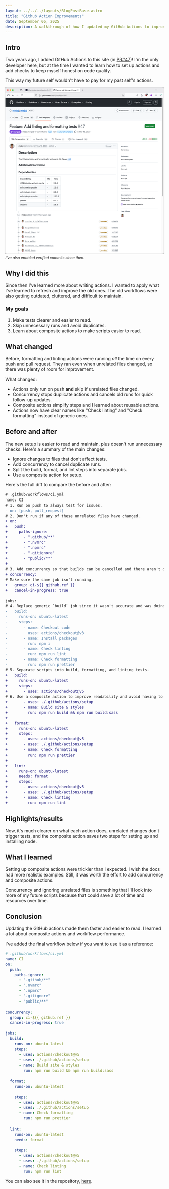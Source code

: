 ```yaml
---
layout: ../../../layouts/BlogPostBase.astro
title: "Github Action Improvements"
date: September 06, 2025
description: A walkthrough of how I updated my GitHub Actions to improve code quality, speed up workflows, and make maintenance easier by using composite actions and smarter triggers.
---
```


## Intro

Two years ago, I added GitHub Actions to this site (in [PR#47](https://github.com/mejiaj/mejiaj/pull/47))! I'm the only developer here, but at the time I wanted to learn how to set up actions and add checks to keep myself honest on code quality.

This way my future self wouldn't have to pay for my past self's actions.

![Original pull request for adding GitHub actions with formatting and linting checks](../../../images/blog/gh-actions-og.webp)
<small>_I've also enabled verified commits since then._</small>

## Why I did this

Since then I've learned more about writing actions. I wanted to apply what I've learned to refresh and improve the old ones. The old workflows were also getting outdated, cluttered, and difficult to maintain.

### My goals

1. Make tests clearer and easier to read.
1. Skip unnecessary runs and avoid duplicates.
1. Learn about composite actions to make scripts easier to read.

## What changed

Before, formatting and linting actions were running _all_ the time on every push and pull request. They ran even when unrelated files changed, so there was plenty of room for improvement.

What changed:

- Actions only run on push **and** skip if unrelated files changed.
- Concurrency stops duplicate actions and cancels old runs for quick follow-up updates.
- Composite actions simplify steps and I learned about reusable actions.
- Actions now have clear names like "Check linting" and "Check formatting" instead of generic ones.

## Before and after

The new setup is easier to read and maintain, plus doesn't run unnecessary checks. Here's a summary of the main changes:

- Ignore changes to files that don’t affect tests.
- Add concurrency to cancel duplicate runs.
- Split the build, format, and lint steps into separate jobs.
- Use a composite action for setup.

Here's the full diff to compare the before and after:

```diff
# .github/workflows/ci.yml
name: CI
# 1. Run on push to always test for issues.
- on: [push, pull_request]
# 2. Don't run if any of these unrelated files have changed.
+ on:
+   push:
+     paths-ignore:
+       - ".github/**"
+       - ".nvmrc"
+       - ".npmrc"
+       - ".gitignore"
+       - "public/**"
+
# 3. Add concurrency so that builds can be cancelled and there aren't duplicates.
+ concurrency:
# Make sure the same job isn't running.
+   group: ci-${{ github.ref }}
+   cancel-in-progress: true

jobs:
# 4. Replace generic `build` job since it wasn't accurate and was doing a lot more.
-   build:
-     runs-on: ubuntu-latest
-     steps:
-       - name: Checkout code
-         uses: actions/checkout@v3
-       - name: Install packages
-         run: npm i
-       - name: Check linting
-         run: npm run lint
-       - name: Check formatting
-         run: npm run prettier
# 5. Separate scripts into build, formatting, and linting tests.
+   build:
+     runs-on: ubuntu-latest
+     steps:
+       - uses: actions/checkout@v5
# 6. Use a composite action to improve readability and avoid having to specify repetitive setup steps, like setting up and installing node.
+       - uses: ./.github/actions/setup
+       - name: Build site & styles
+         run: npm run build && npm run build:sass
+
+   format:
+     runs-on: ubuntu-latest
+     steps:
+       - uses: actions/checkout@v5
+       - uses: ./.github/actions/setup
+       - name: Check formatting
+         run: npm run prettier
+
+   lint:
+     runs-on: ubuntu-latest
+     needs: format
+     steps:
+       - uses: actions/checkout@v5
+       - uses: ./.github/actions/setup
+       - name: Check linting
+         run: npm run lint
```

## Highlights/results

Now, it's much clearer on what each action does, unrelated changes don't trigger tests, and the composite action saves two steps for setting up and installing node.

## What I learned

Setting up composite actions were trickier than I expected. I wish the docs had more realistic examples. Still, it was worth the effort to add concurrency and composite actions.

Concurrency and ignoring unrelated files is something that I'll look into more of my future scripts because that could save a lot of time and resources over time.

## Conclusion

Updating the GitHub actions made them faster and easier to read. I learned a lot about composite actions and workflow performance.

I've added the final workflow below if you want to use it as a reference:

```yml
# .github/workflows/ci.yml
name: CI
on:
  push:
    paths-ignore:
      - ".github/**"
      - ".nvmrc"
      - ".npmrc"
      - ".gitignore"
      - "public/**"

concurrency:
  group: ci-${{ github.ref }}
  cancel-in-progress: true

jobs:
  build:
    runs-on: ubuntu-latest
    steps:
      - uses: actions/checkout@v5
      - uses: ./.github/actions/setup
      - name: Build site & styles
        run: npm run build && npm run build:sass

  format:
    runs-on: ubuntu-latest

    steps:
      - uses: actions/checkout@v5
      - uses: ./.github/actions/setup
      - name: Check formatting
        run: npm run prettier

  lint:
    runs-on: ubuntu-latest
    needs: format

    steps:
      - uses: actions/checkout@v5
      - uses: ./.github/actions/setup
      - name: Check linting
        run: npm run lint
```

You can also see it in the repository, [here](https://github.com/mejiaj/mejiaj/tree/main/.github/actions).
